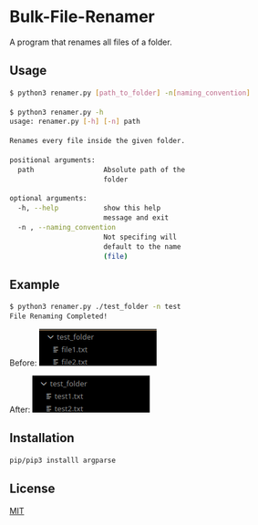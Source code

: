 # Bulk-File-Renamer
A program that renames all files of a folder.

## Usage

```bash
$ python3 renamer.py [path_to_folder] -n[naming_convention]

$ python3 renamer.py -h
usage: renamer.py [-h] [-n] path

Renames every file inside the given folder.

positional arguments:
  path                 Absolute path of the
                       folder

optional arguments:
  -h, --help           show this help
                       message and exit
  -n , --naming_convention 
                       Not specifing will
                       default to the name
                       (file)
```

## Example
```bash
$ python3 renamer.py ./test_folder -n test
File Renaming Completed!
```
Before:
![alt text](https://github.com/PrashantMhrzn/Bulk-File-Renamer/blob/main/SS/1.png)

After:
![alt text](https://github.com/PrashantMhrzn/Bulk-File-Renamer/blob/main/SS/2.png)


## Installation
```bash
pip/pip3 installl argparse
```


## License
[MIT](https://github.com/PrashantMhrzn/Bulk-File-Renamer/blob/main/LICENSE)
